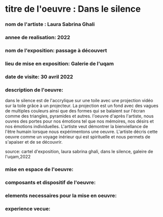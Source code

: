 # titre de l'oeuvre : Dans le silence
### nom de l'artiste : Laura Sabrina Ghali
### annee de realisation: 2022
### nom de l'exposition: passage à découvert
### lieu de mise en exposition: Galerie de l'uqam
### date de visite: 30 avril 2022 

### description de l'oeuvre: 
dans le silence est de l'accrylique sur une toile avec une projection vidéo sur la toile grâce à un projecteur. La projection est un fond avec des vagues de multiples couleurs ainsi que des formes qui se balaient sur l'écran comme des triangles, pyramides et autres.
l'oeuvre d'après l'artiste, nous ouvres des portes pour nos émotions tel que nos mémoires, nos désirs et nos émotions individuelles. L'artiste veut démontrer la bienviellance de l'être humain lorsque nous expérimentons une oeuvre. L'artiste décris cette oeuvre comme un voyage inérieur qui est spirituelle et nous permets de s'apaiser et de se découvrir.


source: cartel d'exposition, laura sabrina ghali, dans le silence, galeire de l'uqam,2022


### mise en espace de l'oeuvre:


### composants et dispositif de l'oeuvre:


### elements necessaires pour la mise en oeuvre:


### experience vecue:

